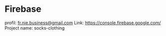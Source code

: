 # Firebase 
profil: fr.nie.business@gmail.com
Link: https://console.firebase.google.com/
Project name: socks-clothing
